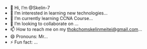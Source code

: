 - 👋 Hi, I’m @Skelin-7
- 👀 I’m interested in learning new technologies...
- 🌱 I’m currently learning CCNA Course...
- 💞️ I’m looking to collaborate on ...
- 📫 How to reach me on my thokchomskelinmeitei@gmail.com...
- 😄 Pronouns: Mr...
- ⚡ Fun fact: ...

<!---
Skelin-7/Skelin-7 is a ✨ special ✨ repository because its `README.md` (this file) appears on your GitHub profile.
You can click the Preview link to take a look at your changes.
--->
